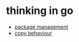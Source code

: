 # thinking in go

- [package management](https://github.com/gaoxinge/something/tree/master/learn%20go/thinking%20in%20go/package%20management)
- [copy behaviour](https://github.com/gaoxinge/something/tree/master/learn%20go/thinking%20in%20go/copy%20behaviour)